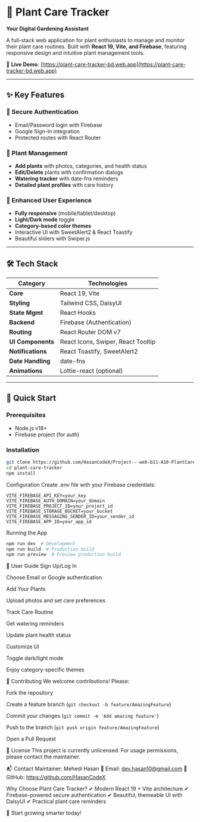 # 🌿 Plant Care Tracker  

**Your Digital Gardening Assistant**  

A full-stack web application for plant enthusiasts to manage and monitor their plant care routines. Built with **React 19, Vite, and Firebase**, featuring responsive design and intuitive plant management tools.  

🔗 **Live Demo**: [https://plant-care-tracker-bd.web.app](https://plant-care-tracker-bd.web.app)  

---

## ✨ Key Features  

### 🔐 Secure Authentication  
- Email/Password login with Firebase  
- Google Sign-In integration  
- Protected routes with React Router  

### 🌱 Plant Management  
- **Add plants** with photos, categories, and health status  
- **Edit/Delete** plants with confirmation dialogs  
- **Watering tracker** with date-fns reminders  
- **Detailed plant profiles** with care history  

### 🎨 Enhanced User Experience  
- **Fully responsive** (mobile/tablet/desktop)  
- **Light/Dark mode** toggle  
- **Category-based color themes**  
- Interactive UI with SweetAlert2 & React Toastify  
- Beautiful sliders with Swiper.js  

---

## 🛠 Tech Stack  

| **Category**       | **Technologies**                     |
|--------------------|-------------------------------------|
| **Core**           | React 19, Vite                      |
| **Styling**        | Tailwind CSS, DaisyUI               |
| **State Mgmt**     | React Hooks                         |
| **Backend**        | Firebase (Authentication)           |
| **Routing**        | React Router DOM v7                 |
| **UI Components**  | React Icons, Swiper, React Tooltip  |
| **Notifications**  | React Toastify, SweetAlert2         |
| **Date Handling**  | date-fns                            |
| **Animations**     | Lottie-react (optional)             |

---

## 🚀 Quick Start  

### Prerequisites  
- Node.js v18+  
- Firebase project (for auth)  

### Installation  
```bash
git clone https://github.com/HasanCodeX/Project---web-b11-A10-PlantCare---client
cd plant-care-tracker
npm install


```
Configuration
Create .env file with your Firebase credentials:
```env
VITE_FIREBASE_API_KEY=your_key
VITE_FIREBASE_AUTH_DOMAIN=your_domain
VITE_FIREBASE_PROJECT_ID=your_project_id
VITE_FIREBASE_STORAGE_BUCKET=your_bucket
VITE_FIREBASE_MESSAGING_SENDER_ID=your_sender_id
VITE_FIREBASE_APP_ID=your_app_id
```
Running the App
```bash
npm run dev  # Development
npm run build  # Production build
npm run preview  # Preview production build
```
📖 User Guide
Sign Up/Log In

Choose Email or Google authentication

Add Your Plants

Upload photos and set care preferences

Track Care Routine

Get watering reminders

Update plant health status

Customize UI

Toggle dark/light mode

Enjoy category-specific themes

🤝 Contributing
We welcome contributions! Please:

Fork the repository

Create a feature branch (```git checkout -b feature/AmazingFeature```)

Commit your changes (```git commit -m 'Add amazing feature'```)

Push to the branch (```git push origin feature/AmazingFeature```)

Open a Pull Request

📜 License
This project is currently unlicensed. For usage permissions, please contact the maintainer.

📬 Contact
Maintainer: Mehedi Hasan
📧 Email: dev.hasan10@gmail.com
🔗 GitHub: https://github.com/HasanCodeX

Why Choose Plant Care Tracker?
✔ Modern React 19 + Vite architecture
✔ Firebase-powered secure authentication
✔ Beautiful, themeable UI with DaisyUI
✔ Practical plant care reminders

🌱 Start growing smarter today! 
